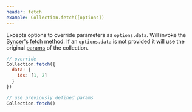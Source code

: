 ```yaml
---
header: fetch
example: Collection.fetch([options])
---
```


Excepts options to override parameters as `options.data`. Will invoke the [Syncer's fetch](/syncer#fetch) method.  If an `options.data` is not provided it will use the original [params](#params) of the collection.

```js
// override
Collection.fetch({
  data: {
    ids: [1, 2]
  }
})

// use previously defined params
Collection.fetch()
```
